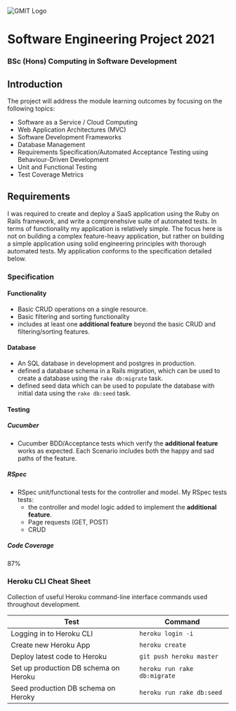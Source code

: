 ![GMIT Logo](http://password.gmit.ie/images/logo.png "GMIT Logos")
# Software Engineering Project 2021
### BSc (Hons) Computing in Software Development

## Introduction
The project will address the module learning outcomes by focusing on the following topics:
- Software as a Service / Cloud Computing 
- Web Application Architectures (MVC)
- Software Development Frameworks
- Database Management
- Requirements Specification/Automated Acceptance Testing using Behaviour-Driven Development
- Unit and Functional Testing
- Test Coverage Metrics

## Requirements
I was required to create and deploy a SaaS application using the Ruby on Rails framework, and write a comprenehsive suite of automated tests. In terms of functionality my application is relatively simple. The focus here is not on building a complex feature-heavy application, but rather on building a simple application using solid engineering principles with thorough automated tests. My application conforms to the specification detailed below.

### Specification 

#### Functionality
- Basic CRUD operations on a single resource.
- Basic filtering and sorting functionality
- includes at least one **additional feature** beyond the basic CRUD and filtering/sorting features. 
 
#### Database
- An SQL database in development and postgres in production.
- defined a database schema in a Rails migration, which can be used to create a database using the `rake db:migrate` task.
- defined seed data which can be used to populate the database with initial data using the `rake db:seed` task.

#### Testing
##### Cucumber
- Cucumber BDD/Acceptance tests which verify the **additional feature** works as expected. Each Scenario includes both the happy and sad paths of the feature.

##### RSpec
- RSpec unit/functional tests for the controller and model. My RSpec tests tests:
  - the controller and model logic added to implement the **additional feature**.
  - Page requests (GET, POST)
  - CRUD
 ##### Code Coverage
87%

### Heroku CLI Cheat Sheet
Collection of useful Heroku command-line interface commands used throughout development.

| Test | Command |
| --- | --- |
| Logging in to Heroku CLI | `heroku login -i`|
| Create new Heroku App | `heroku create` |
| Deploy latest code to Heroku | `git push heroku master`|
| Set up production DB schema on Heroku | `heroku run rake db:migrate`|
| Seed production DB schema on Heroky | `heroku run rake db:seed`|

